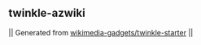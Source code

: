 ## twinkle-azwiki



|| Generated from [wikimedia-gadgets/twinkle-starter](https://github.com/wikimedia-gadgets/twinkle-starter) ||